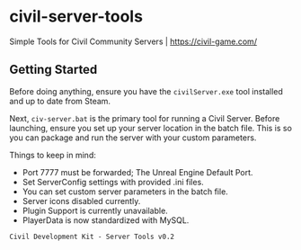 # civil-server-tools
Simple Tools for Civil Community Servers | https://civil-game.com/

## Getting Started
Before doing anything, ensure you have the `civilServer.exe` tool installed and up to date from Steam.

Next, `civ-server.bat` is the primary tool for running a Civil Server. Before launching, ensure you set up your server location in the batch file. This is so you can package and run the server with your custom parameters. 

Things to keep in mind:

- Port 7777 must be forwarded; The Unreal Engine Default Port.
- Set ServerConfig settings with provided .ini files.
- You can set custom server parameters in the batch file.
- Server icons disabled currently.
- Plugin Support is currently unavailable.
- PlayerData is now standardized with MySQL.

`Civil Development Kit - Server Tools v0.2`